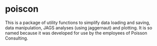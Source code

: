 poiscon
=======

This is a package of utility functions to simplify data loading and saving, data manipulation, JAGS analyses (using jaggernaut) and plotting. It is so named because it was developed for use by the employees of Poisson Consulting.
